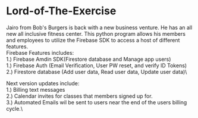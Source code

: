 # Lord-of-The-Exercise
Jairo from Bob's Burgers is back with a new business venture. He has an all new all inclusive fitness center. This python program allows his members and employees to utilize the Firebase SDK to access a host of different features.\
Firebase Features includes:\
1.) Firebase Amdin SDK(Firestore database and Manage app users)\
1.) Firebase Auth (Email Verification, User PW reset, and verify ID Tokens)\
2.) Firestore database (Add user data, Read user data, Update user data)\

Next version updates include:\
1.) Billing text messages\
2.) Calendar invites for classes that members signed up for. \
3.) Automated Emails wil be sent to users near the end of the users billing cycle.\
